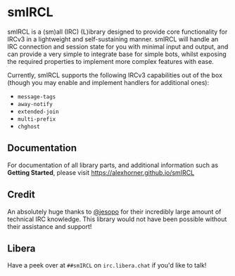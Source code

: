 # smIRCL
smIRCL is a (sm)all (IRC) (L)ibrary designed to provide core functionality for IRCv3 in a lightweight and self-sustaining manner. smIRCL will handle an IRC connection and session state for you with minimal input and output, and can provide a very simple to integrate base for simple bots, whilst exposing the required properties to implement more complex features with ease.

Currently, smIRCL supports the following IRCv3 capabilities out of the box (though you may enable and implement handlers for additional ones):
 - `message-tags`
 - `away-notify`
 - `extended-join`
 - `multi-prefix`
 - `chghost`

## Documentation
For documentation of all library parts, and additional information such as **Getting Started**, please visit https://alexhorner.github.io/smIRCL

## Credit
An absolutely huge thanks to [@jesopo]( https://github.com/jesopo) for their incredibly large amount of technical IRC knowledge. This library would not have been possible without their assistance and support!

## Libera
Have a peek over at `##smIRCL` on `irc.libera.chat` if you'd like to talk!
